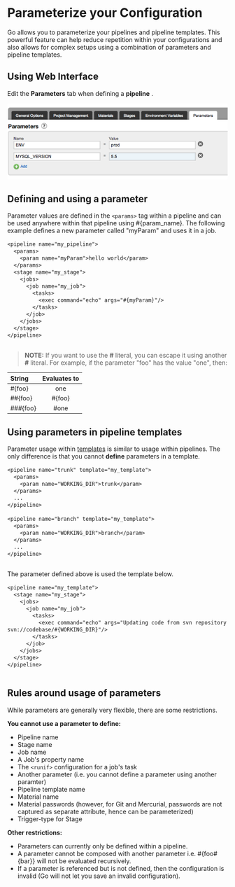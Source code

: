 # Parameterize your Configuration

Go allows you to parameterize your pipelines and pipeline templates. This powerful feature can help reduce repetition within your configurations and also allows for complex setups using a combination of parameters and pipeline templates.

## Using Web Interface

Edit the **Parameters** tab when defining a **pipeline** .

![](../resources/images/use_parameters_in_configuration.png)

## Defining and using a parameter

Parameter values are defined in the ```<params>``` tag within a pipeline and can be used anywhere within that pipeline using \#{param\_name}. The following example defines a new parameter called "myParam" and uses it in a job.

``` {.code}
<pipeline name="my_pipeline">
  <params>
    <param name="myParam">hello world</param>
  </params>
  <stage name="my_stage">
    <jobs>
      <job name="my_job">
        <tasks>
          <exec command="echo" args="#{myParam}"/>
        </tasks>
      </job>
    </jobs>
  </stage>
</pipeline>
            
```

> **NOTE:** If you want to use the **\#** literal, you can escape it using another **\#** literal. For example, if the parameter "foo" has the value "one", then:

| String   | Evaluates to
|:----------|:-------------:
| #{foo} |  one
| ##{foo} |   #{foo}
| ###{foo} |#one

## Using parameters in pipeline templates

Parameter usage within [templates](pipeline_templates.md) is similar to usage within pipelines. The only difference is that you cannot **define** parameters in a template.

``` {.code}
<pipeline name="trunk" template="my_template">
  <params>
    <param name="WORKING_DIR">trunk</param>
  </params>
  ...
</pipeline>

<pipeline name="branch" template="my_template">
  <params>
    <param name="WORKING_DIR">branch</param>
  </params>
  ...
</pipeline>
            
```

The parameter defined above is used the template below.

``` {.code}
<pipeline name="my_template">
  <stage name="my_stage">
    <jobs>
      <job name="my_job">
        <tasks>
          <exec command="echo" args="Updating code from svn repository svn://codebase/#{WORKING_DIR}"/>
        </tasks>
      </job>
    </jobs>
  </stage>
</pipeline>
            
```

## Rules around usage of parameters

While parameters are generally very flexible, there are some restrictions.

**You cannot use a parameter to define:**

-   Pipeline name
-   Stage name
-   Job name
-   A Job's property name
-   The ```<runif>``` configuration for a job's task
-   Another parameter (i.e. you cannot define a parameter using another paramter)
-   Pipeline template name
-   Material name
-   Material passwords (however, for Git and Mercurial, passwords are not captured as separate attribute, hence can be parameterized)
-   Trigger-type for Stage

**Other restrictions:**

-   Parameters can currently only be defined within a pipeline.
-   A parameter cannot be composed with another parameter i.e. \#{foo\#{bar}} will not be evaluated recursively.
-   If a parameter is referenced but is not defined, then the configuration is invalid (Go will not let you save an invalid configuration).
